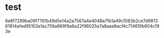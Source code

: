 # test

6e8f7289ba09f7761b49d5e14a2a7567a4e4048a7fb1a49c1083b2ce7d981361814afed95102e1ac759a969f9a6a22f96025e7a8aaa9acf4c71465fb904c193e
